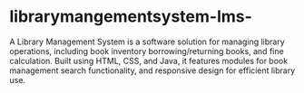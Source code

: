 # librarymangementsystem-lms-
A Library Management System is a software solution for managing library operations, including book inventory borrowing/returning books, and fine calculation. Built using HTML, CSS, and Java, it features modules for book management search functionality, and responsive design for efficient library use.


